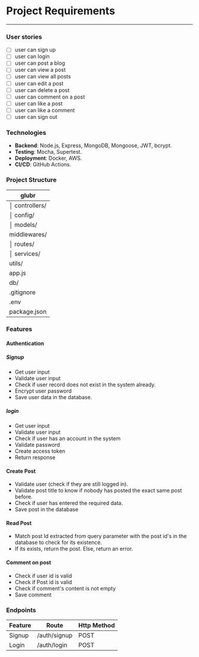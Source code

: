# Project Requirements
 -------------------------------------------------------------

### User stories

- [ ] user can sign up
- [ ] user can login
- [ ] user can post a blog
- [ ] user can view a post
- [ ] user can view all posts
- [ ] user can edit a post
- [ ] user can delete a post
- [ ] user can comment on a post
- [ ] user can like a post
- [ ] user can like a comment
- [ ] user can sign out

### Technologies

- **Backend**: Node.js, Express, MongoDB, Mongoose, JWT, bcrypt.
- **Testing**: Mocha, Supertest.
- **Deployment**: Docker, AWS.
- **CI/CD**: GitHub Actions.

### Project Structure

| glubr |
| ----------- |
│ controllers/ |
│ config/ |
│ models/ |
| middlewares/ |
│ routes/ |
│ services/ |
| utils/ |
| app.js |
| db/ |
| .gitignore |
| .env |
| package.json |

### Features

#### Authentication

##### Signup
- Get user input
- Validate user input
- Check if user record does not exist in the system already.
- Encrypt user password
- Save user data in the database.

##### login
- Get user input
- Validate user input
- Check if user has an account in the system
- Validate password
- Create access token
- Return response

#### Create Post
- Validate user (check if they are still logged in).
- Validate post title to know if nobody has posted the exact same post before.
- Check if user has entered the required data.
- Save post in the database

#### Read Post
- Match post Id extracted from query parameter with the post id's in the database to check for its existence.
- If its exists, return the post. Else, return an error.

#### Comment on post
- Check if user id is valid
- Check if Post id is valid
- Check if comment's content is not empty
- Save comment

### Endpoints

| Feature | Route | Http Method |
| ----------- | ----------- | ----------- |
| Signup| /auth/signup | POST |
| Login| /auth/login | POST |